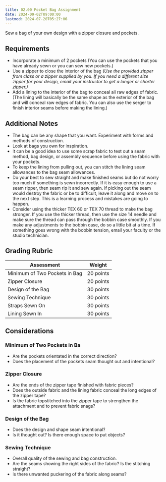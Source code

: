 ```yaml
---
title: 02.00 Pocket Bag Assignment
date: 2024-09-02T09:00:00
lastmod: 2024-07-20T05:27:06
---
```


Sew a bag of your own design with a zipper closure and pockets.

## Requirements

- Incorporate a minimum of 2 pockets (You can use the pockets that you have already sewn or you can sew new pockets.)
- Use a zipper to close the interior of the bag _(Use the provided zipper from class or a zipper supplied by you. If you need a different size zipper for your design, email your instructor to get a longer or shorter zipper.)_
- Add a lining to the interior of the bag to conceal all raw edges of fabric. (The lining will basically be the same shape as the exterior of the bag and will conceal raw edges of fabric. You can also use the serger to finish interior seams before making the lining.)

## Additional Notes

- The bag can be any shape that you want. Experiment with forms and methods of construction.
- Look at bags you own for inspiration.
- It can be a good idea to use some scrap fabric to test out a seam method, bag design, or assembly sequence before using the fabric with your pockets.
- To keep the lining from pulling out, you can stitch the lining seam allowances to the bag seam allowances.
- Do your best to sew straight and make finished seams but do not worry too much if something is sewn incorrectly. If it is easy enough to use a seam ripper, then seam rip it and sew again. If picking out the seam would destroy the fabric or be to difficult, leave it along and move on to the next step. This is a learning process and mistakes are going to happen.
- Consider using the thicker TEX 60 or TEX 70 thread to make the bag stronger. If you use the thicker thread, then use the size 14 needle and make sure the thread can pass through the bobbin case smoothly. If you make any adjustments to the bobbin case, do so a little bit at a time. If something goes wrong with the bobbin tension, email your faculty or the studio technician.

## Grading Rubric

<div class="responsive-table-markdown">

| Assessment                    | Weight    |
| ----------------------------- | --------- |
| Minimum of Two Pockets in Bag | 20 points |
| Zipper Closure                | 20 points |
| Design of the Bag             | 30 points |
| Sewing Technique              | 30 points |
| Straps Sewn On                | 30 points |
| Lining Sewn In                | 30 points |

</div>

## Considerations

### Minimum of Two Pockets in Ba

- Are the pockets orientated in the correct direction?
- Does the placement of the pockets seam thought out and intentional?

### Zipper Closure

- Are the ends of the zipper tape finished with fabric pieces?
- Does the outside fabric and the lining fabric conceal the long edges of the zipper tape?
- Is the fabric topstitched into the zipper tape to strengthen the attachment and to prevent fabric snags?

### Design of the Bag

- Does the design and shape seam intentional?
- Is it thought out? Is there enough space to put objects?

### Sewing Technique

- Overall quality of the sewing and bag construction.
- Are the seams showing the right sides of the fabric? Is the stitching straight?
- Is there unwanted puckering of the fabric along seams?
